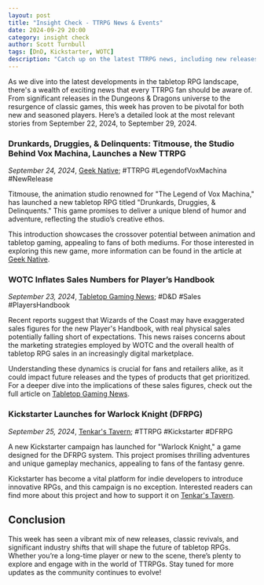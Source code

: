 ```yaml
---
layout: post
title: "Insight Check - TTRPG News & Events"
date: 2024-09-29 20:00
category: insight check
author: Scott Turnbull
tags: [DnD, Kickstarter, WOTC]
description: "Catch up on the latest TTRPG news, including new releases, classic revivals, and industry developments from September 22-29, 2024."
---
```

As we dive into the latest developments in the tabletop RPG landscape, there's a wealth of exciting news that every TTRPG fan should be aware of. From significant releases in the Dungeons & Dragons universe to the resurgence of classic games, this week has proven to be pivotal for both new and seasoned players. Here’s a detailed look at the most relevant stories from September 22, 2024, to September 29, 2024.

### Drunkards, Druggies, & Delinquents: Titmouse, the Studio Behind Vox Machina, Launches a New TTRPG
*September 24, 2024*, [Geek Native](https://www.geeknative.com/168668/drunkards-druggies-delinquents-titmouse-the-the-legend-of-vox-machina-studio-launch-a-ttrpg/); #TTRPG #LegendofVoxMachina #NewRelease

Titmouse, the animation studio renowned for "The Legend of Vox Machina," has launched a new tabletop RPG titled "Drunkards, Druggies, & Delinquents." This game promises to deliver a unique blend of humor and adventure, reflecting the studio’s creative ethos.

This introduction showcases the crossover potential between animation and tabletop gaming, appealing to fans of both mediums. For those interested in exploring this new game, more information can be found in the article at [Geek Native](https://www.geeknative.com/168668/drunkards-druggies-delinquents-titmouse-the-the-legend-of-vox-machina-studio-launch-a-ttrpg/).

### WOTC Inflates Sales Numbers for Player’s Handbook
*September 23, 2024*, [Tabletop Gaming News](https://www.tabletopgamingnews.com/wotc-inflates-sales-numbers-for-players-handbook-real-figures-might-be-shockingly-low/); #D&D #Sales #PlayersHandbook

Recent reports suggest that Wizards of the Coast may have exaggerated sales figures for the new Player's Handbook, with real physical sales potentially falling short of expectations. This news raises concerns about the marketing strategies employed by WOTC and the overall health of tabletop RPG sales in an increasingly digital marketplace.

Understanding these dynamics is crucial for fans and retailers alike, as it could impact future releases and the types of products that get prioritized. For a deeper dive into the implications of these sales figures, check out the full article on [Tabletop Gaming News](https://www.tabletopgamingnews.com/wotc-inflates-sales-numbers-for-players-handbook-real-figures-might-be-shockingly-low/).

### Kickstarter Launches for Warlock Knight (DFRPG)
*September 25, 2024*, [Tenkar's Tavern](https://www.tenkarstavern.com/2024/09/kickstarter-warlock-knight-dfrpg.html); #TTRPG #Kickstarter #DFRPG

A new Kickstarter campaign has launched for "Warlock Knight," a game designed for the DFRPG system. This project promises thrilling adventures and unique gameplay mechanics, appealing to fans of the fantasy genre.

Kickstarter has become a vital platform for indie developers to introduce innovative RPGs, and this campaign is no exception. Interested readers can find more about this project and how to support it on [Tenkar's Tavern](https://www.tenkarstavern.com/2024/09/kickstarter-warlock-knight-dfrpg.html).

## Conclusion

This week has seen a vibrant mix of new releases, classic revivals, and significant industry shifts that will shape the future of tabletop RPGs. Whether you’re a long-time player or new to the scene, there’s plenty to explore and engage with in the world of TTRPGs. Stay tuned for more updates as the community continues to evolve!